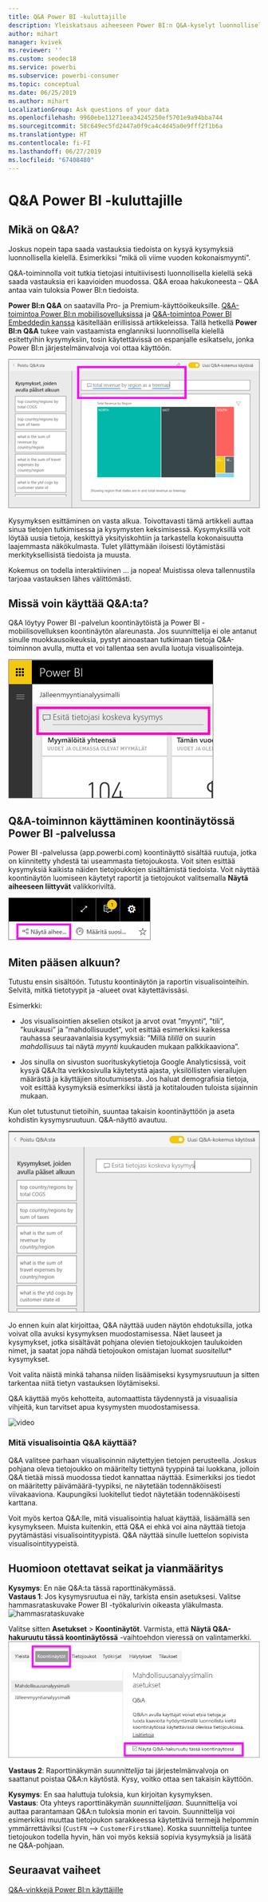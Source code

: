 ```yaml
---
title: Q&A Power BI -kuluttajille
description: Yleiskatsaus aiheeseen Power BI:n Q&A-kyselyt luonnollisella kielellä.
author: mihart
manager: kvivek
ms.reviewer: ''
ms.custom: seodec18
ms.service: powerbi
ms.subservice: powerbi-consumer
ms.topic: conceptual
ms.date: 06/25/2019
ms.author: mihart
LocalizationGroup: Ask questions of your data
ms.openlocfilehash: 9960ebe11271eea34245250ef5701e9a94bba744
ms.sourcegitcommit: 58c649ec5fd2447a0f9ca4c4d45a0e9fff2f1b6a
ms.translationtype: HT
ms.contentlocale: fi-FI
ms.lasthandoff: 06/27/2019
ms.locfileid: "67408480"
---
```

# <a name="qa-for-power-bi-consumers"></a>Q&A Power BI -**kuluttajille**
## <a name="what-is-qa"></a>Mikä on Q&A?
Joskus nopein tapa saada vastauksia tiedoista on kysyä kysymyksiä luonnollisella kielellä. Esimerkiksi ”mikä oli viime vuoden kokonaismyynti”.

Q&A-toiminnolla voit tutkia tietojasi intuitiivisesti luonnollisella kielellä sekä saada vastauksia eri kaavioiden muodossa. Q&A eroaa hakukoneesta – Q&A antaa vain tuloksia Power BI:n tiedoista.

**Power BI:n Q&A** on saatavilla Pro- ja Premium-käyttöoikeuksille.  [Q&A-toimintoa Power BI:n mobiilisovelluksissa](mobile/mobile-apps-ios-qna.md) ja [Q&A-toimintoa Power BI Embeddedin kanssa](../developer/qanda.md) käsitellään erillisissä artikkeleissa. Tällä hetkellä **Power BI:n Q&A** tukee vain vastaamista englanniksi luonnollisella kielellä esitettyihin kysymyksiin, tosin käytettävissä on espanjalle esikatselu, jonka Power BI:n järjestelmänvalvoja voi ottaa käyttöön.


![q&a:n luoma puukartta](media/end-user-q-and-a/power-bi-treemap.png)

Kysymyksen esittäminen on vasta alkua.  Toivottavasti tämä artikkeli auttaa sinua tietojen tutkimisessa ja kysymysten keksimisessä. Kysymyksillä voit löytää uusia tietoja, keskittyä yksityiskohtiin ja tarkastella kokonaisuutta laajemmasta näkökulmasta. Tulet yllättymään iloisesti löytämistäsi merkityksellisistä tiedoista ja muusta.

Kokemus on todella interaktiivinen … ja nopea! Muistissa oleva tallennustila tarjoaa vastauksen lähes välittömästi.

## <a name="where-can-i-use-qa"></a>Missä voin käyttää Q&A:ta?
Q&A löytyy Power BI -palvelun koontinäytöistä ja Power BI -mobiilisovelluksen koontinäytön alareunasta. Jos suunnittelija ei ole antanut sinulle muokkausoikeuksia, pystyt ainoastaan tutkimaan tietoja Q&A-toiminnon avulla, mutta et voi tallentaa sen avulla luotuja visualisointeja.

![kysymysruutu](media/end-user-q-and-a/powerbi-qna.png)

## <a name="use-qa-on-a-dashboard-in-the-power-bi-service"></a>Q&A-toiminnon käyttäminen koontinäytössä Power BI -palvelussa
Power BI -palvelussa (app.powerbi.com) koontinäyttö sisältää ruutuja, jotka on kiinnitetty yhdestä tai useammasta tietojoukosta. Voit siten esittää kysymyksiä kaikista näiden tietojoukkojen sisältämistä tiedoista. Voit näyttää koontinäytön luomiseen käytetyt raportit ja tietojoukot valitsemalla **Näytä aiheeseen liittyvät** valikkoriviltä.

![näytä aiheeseen liittyvät -painike yläreunan valikkorivillä](media/end-user-q-and-a/power-bi-view-related.png)

## <a name="how-do-i-start"></a>Miten pääsen alkuun?
Tutustu ensin sisältöön. Tutustu koontinäytön ja raportin visualisointeihin. Selvitä, mitkä tietotyypit ja -alueet ovat käytettävissäsi. 

Esimerkki:

* Jos visualisointien akselien otsikot ja arvot ovat ”myynti”, ”tili”, ”kuukausi” ja ”mahdollisuudet”, voit esittää esimerkiksi kaikessa rauhassa seuraavanlaisia kysymyksiä: ”Millä *tilillä* on suurin *mahdollisuus* tai näytä *myynti* kuukauden mukaan palkkikaaviona”.

* Jos sinulla on sivuston suorituskykytietoja Google Analyticsissä, voit kysyä Q&A:lta verkkosivulla käytetystä ajasta, yksilöllisten vierailujen määrästä ja käyttäjien sitoutumisesta. Jos haluat demografisia tietoja, voit esittää kysymyksiä esimerkiksi iästä ja kotitalouden tuloista sijainnin mukaan.

Kun olet tutustunut tietoihin, suuntaa takaisin koontinäyttöön ja aseta kohdistin kysymysruutuun. Q&A-näyttö avautuu.

![Q&A-näyttö](media/end-user-q-and-a/power-bi-screen.png) 

Jo ennen kuin alat kirjoittaa, Q&A näyttää uuden näytön ehdotuksilla, jotka voivat olla avuksi kysymyksen muodostamisessa. Näet lauseet ja kysymykset, jotka sisältävät pohjana olevien tietojoukkojen taulukoiden nimet, ja saatat jopa nähdä tietojoukon omistajan luomat *suositellut** kysymykset.

Voit valita näistä minkä tahansa niiden lisäämiseksi kysymysruutuun ja sitten tarkentaa niitä tietyn vastauksen löytämiseksi. 

Q&A käyttää myös kehotteita, automaattista täydennystä ja visuaalisia vihjeitä, kun tarvitset apua kysymysten muodostamisessa. 

![video](media/end-user-q-and-a/qna4.gif) 


### <a name="which-visualization-does-qa-use"></a>Mitä visualisointia Q&A käyttää?
Q&A valitsee parhaan visualisoinnin näytettyjen tietojen perusteella. Joskus pohjana oleva tietojoukko on määritelty tiettynä tyyppinä tai luokkana, jolloin Q&A tietää missä muodossa tiedot kannattaa näyttää. Esimerkiksi jos tiedot on määritetty päivämäärä-tyypiksi, ne näytetään todennäköisesti viivakaaviona. Kaupungiksi luokitellut tiedot näytetään todennäköisesti karttana.

Voit myös kertoa Q&A:lle, mitä visualisointia haluat käyttää, lisäämällä sen kysymykseen. Muista kuitenkin, että Q&A ei ehkä voi aina näyttää tietoja pyytämästäsi visualisointityypistä. Q&A näyttää sinulle luettelon sopivista visualisointityypeistä.


## <a name="considerations-and-troubleshooting"></a>Huomioon otettavat seikat ja vianmääritys
**Kysymys**: En näe Q&A:ta tässä raporttinäkymässä.    
**Vastaus 1**: Jos kysymysruutua ei näy, tarkista ensin asetuksesi. Valitse hammasrataskuvake Power BI -työkalurivin oikeasta yläkulmasta.   
![hammasrataskuvake](media/end-user-q-and-a/power-bi-settings.png)

Valitse sitten **Asetukset** > **Koontinäytöt**. Varmista, että **Näytä Q&A-hakuruutu tässä koontinäytössä** -vaihtoehdon vieressä on valintamerkki.    
![Q&A:n koontinäyttöasetukset](media/end-user-q-and-a/power-bi-turn-on.png)  


**Vastaus 2**: Raporttinäkymän *suunnittelija* tai järjestelmänvalvoja on saattanut poistaa Q&A:n käytöstä. Kysy, voitko ottaa sen takaisin käyttöön.   

**Kysymys**: En saa haluttuja tuloksia, kun kirjoitan kysymyksen.    
**Vastaus**: Ota yhteys raporttinäkymän *suunnittelijaan*. Suunnittelija voi auttaa parantamaan Q&A:n tuloksia monin eri tavoin. Suunnittelija voi esimerkiksi muuttaa tietojoukon sarakkeessa käytettäviä termejä helpommin ymmärrettäviksi (`CustFN` --> `CustomerFirstName`). Koska suunnittelija tuntee tietojoukon todella hyvin, hän voi myös keksiä sopivia kysymyksiä ja lisätä ne Q&A-pohjaan.


## <a name="next-steps"></a>Seuraavat vaiheet
[Q&A-vinkkejä Power BI:n käyttäjille](end-user-q-and-a.md)
